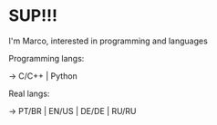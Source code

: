 # SUP!!!

I'm Marco, interested in programming and languages

Programming langs:

-> C/C++ | Python

Real langs:

-> PT/BR | EN/US | DE/DE | RU/RU

<!---
marco-serafim/marco-serafim is a ✨ special ✨ repository because its `README.md` (this file) appears on your GitHub profile.
You can click the Preview link to take a look at your changes.
--->
